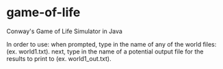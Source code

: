 # game-of-life
Conway's Game of Life Simulator in Java

In order to use: when prompted, type in the name of any of the world files: (ex. world1.txt).
                 next, type in the name of a potential output file for the results to print to (ex. world1_out.txt). 
                 
